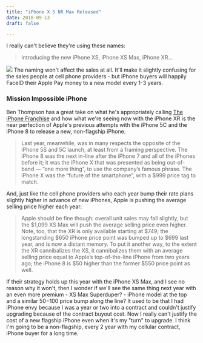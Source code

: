 ```yaml
---
title: "iPhone X S NR Max Released"
date: 2018-09-13
draft: false

---
```


I really can't believe they're using these names:

> Introducing the new iPhone XS, iPhone XS Max, iPhone XR...

![](https://chrisenns.com/wp-content/uploads/2018/09/iphone-xr.jpg) The naming won't affect the sales at all. It'll make it slightly confusing for the sales people at cell phone providers - but iPhone buyers will happily FaceID their Apple Pay money to a new model every 1-3 years.

### Mission Impossible iPhone

Ben Thompson has a great take on what he's appropriately calling [The iPhone Franchise](https://stratechery.com/2018/the-iphone-franchise/) and how what we're seeing now with the iPhone XR is the near perfection of Apple's previous attempts with the iPhone 5C and the iPhone 8 to release a new, non-flagship iPhone.

> Last year, meanwhile, was in many respects the opposite of the iPhone 5S and 5C launch, at least from a framing perspective. The iPhone 8 was the next in-line after the iPhone 7 and all of the iPhones before it; it was the iPhone X that was presented as being out-of-band — “one more thing”, to use the company’s famous phrase. The iPhone X was the “future of the smartphone”, with a $999 price tag to match.

And, just like the cell phone providers who each year bump their rate plans slightly higher in advance of new iPhones, Apple is pushing the average selling price higher each year:

> Apple should be fine though: overall unit sales may fall slightly, but the $1,099 XS Max will push the average selling price even higher. Note, too, that the XR is only available starting at $749; the longstanding $650 iPhone price point was bumped up to $699 last year, and is now a distant memory. To put it another way, to the extent the XR cannibalizes the XS, it cannibalizes them with an average selling price equal to Apple’s top-of-the-line iPhone from two years ago; the iPhone 8 is $50 higher than the former $550 price point as well.

If their strategy holds up this year with the iPhone XS Max, and I see no reason why it won't, then I wonder if we'll see the same thing next year with an even more premium - XS Max Superduper? - iPhone model at the top and a similar $50-$100 price bump along the line? It used to be that I had iPhone envy because I was a year or two into a contract and couldn't justify upgrading because of the contract buyout cost. Now I really can't justify the cost of a new flagship iPhone even when it's my "turn" to upgrade. I think I'm going to be a non-flagship, every 2 year with my cellular contract, iPhone buyer for a long time.
